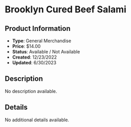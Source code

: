 # Brooklyn Cured Beef Salami

## Product Information
- **Type**: General Merchandise
- **Price**: $14.00
- **Status**: Available / Not Available
- **Created**: 12/23/2022
- **Updated**: 6/30/2023

## Description
No description available.



## Details
No additional details available.

